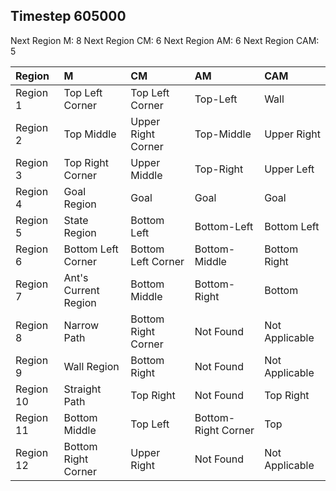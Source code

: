 ## Timestep 605000

Next Region M: 8
Next Region CM: 6
Next Region AM: 6
Next Region CAM: 5

| Region    | M                    | CM                  | AM                  | CAM            |
|:----------|:---------------------|:--------------------|:--------------------|:---------------|
| Region 1  | Top Left Corner      | Top Left Corner     | Top-Left            | Wall           |
| Region 2  | Top Middle           | Upper Right Corner  | Top-Middle          | Upper Right    |
| Region 3  | Top Right Corner     | Upper Middle        | Top-Right           | Upper Left     |
| Region 4  | Goal Region          | Goal                | Goal                | Goal           |
| Region 5  | State Region         | Bottom Left         | Bottom-Left         | Bottom Left    |
| Region 6  | Bottom Left Corner   | Bottom Left Corner  | Bottom-Middle       | Bottom Right   |
| Region 7  | Ant's Current Region | Bottom Middle       | Bottom-Right        | Bottom         |
| Region 8  | Narrow Path          | Bottom Right Corner | Not Found           | Not Applicable |
| Region 9  | Wall Region          | Bottom Right        | Not Found           | Not Applicable |
| Region 10 | Straight Path        | Top Right           | Not Found           | Top Right      |
| Region 11 | Bottom Middle        | Top Left            | Bottom-Right Corner | Top            |
| Region 12 | Bottom Right Corner  | Upper Right         | Not Found           | Not Applicable |

